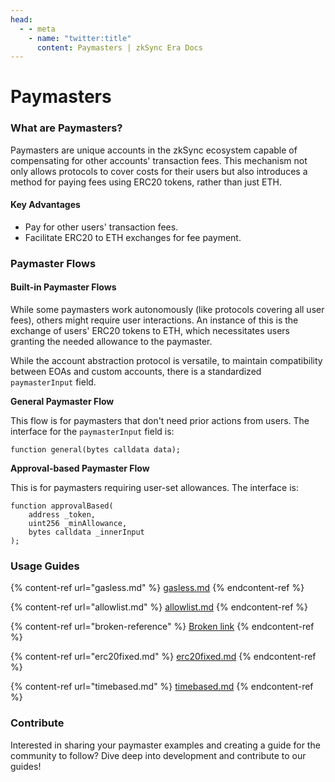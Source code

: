```yaml
---
head:
  - - meta
    - name: "twitter:title"
      content: Paymasters | zkSync Era Docs
---
```


# Paymasters

### What are Paymasters?

Paymasters are unique accounts in the zkSync ecosystem capable of compensating for other accounts' transaction fees. This mechanism not only allows protocols to cover costs for their users but also introduces a method for paying fees using ERC20 tokens, rather than just ETH.

#### Key Advantages

- Pay for other users' transaction fees.
- Facilitate ERC20 to ETH exchanges for fee payment.

### Paymaster Flows

#### Built-in Paymaster Flows

While some paymasters work autonomously (like protocols covering all user fees), others might require user interactions. An instance of this is the exchange of users' ERC20 tokens to ETH, which necessitates users granting the needed allowance to the paymaster.

While the account abstraction protocol is versatile, to maintain compatibility between EOAs and custom accounts, there is a standardized `paymasterInput` field.

**General Paymaster Flow**

This flow is for paymasters that don't need prior actions from users. The interface for the `paymasterInput` field is:

```solidity
function general(bytes calldata data);
```

**Approval-based Paymaster Flow**

This is for paymasters requiring user-set allowances. The interface is:

```solidity
function approvalBased(
    address _token,
    uint256 _minAllowance,
    bytes calldata _innerInput
);
```

### Usage Guides

{% content-ref url="gasless.md" %}
[gasless.md](gasless.md)
{% endcontent-ref %}

{% content-ref url="allowlist.md" %}
[allowlist.md](allowlist.md)
{% endcontent-ref %}

{% content-ref url="broken-reference" %}
[Broken link](broken-reference)
{% endcontent-ref %}

{% content-ref url="erc20fixed.md" %}
[erc20fixed.md](erc20fixed.md)
{% endcontent-ref %}

{% content-ref url="timebased.md" %}
[timebased.md](timebased.md)
{% endcontent-ref %}

### Contribute

Interested in sharing your paymaster examples and creating a guide for the community to follow? Dive deep into development and contribute to our guides!
